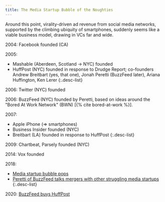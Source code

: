 ```yaml
---
title: The Media Startup Bubble of the Noughties
---
```


Around this point, virality-driven ad revenue from social media networks,
supported by the climbing ubiquity of smartphones, suddenly seems like a
viable business model, drawing in VCs far and wide.

2004: Facebook founded (CA)

2005:
- Mashable (Aberdeen, Scotland -> NYC) founded
- HuffPost (NYC) founded in response to Drudge Report; co-founders Andrew
  Breitbart (yes, that one), Jonah Peretti (BuzzFeed later), Ariana
  Huffington, Ken Lerer
{:.desc-list}

2006: Twitter (NYC) founded

2006: BuzzFeed (NYC) founded by Peretti, based on ideas around the
"Bored At Work Network" (BWN) [{% cite bored-at-work %}].

2007:
- Apple iPhone (=> smartphones)
- Business Insider founded (NYC)
- Breitbart (LA) founded in response to HuffPost
{:.desc-list}

2009: Chartbeat, Parsely founded (NYC)

2014: Vox founded

2018:
- [Media startup bubble pops][media-bubble-pop]
- [Peretti of BuzzFeed talks mergers with other struggling media
  startups][buzzfeed-merge]
{:.desc-list}

2020: [BuzzFeed buys HuffPost][buzzfeed-buys-huffpost]

[buzzfeed-buys-huffpost]: https://www.nytimes.com/2020/11/19/business/media/buzzfeed-huffpost.html
[buzzfeed-merge]: https://www.nytimes.com/2018/11/19/business/media/buzzfeed-jonah-peretti-mergers.html
[media-bubble-pop]: https://whatsnewinpublishing.com/the-vc-fueled-media-bubble-is-popping/

